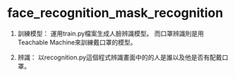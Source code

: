 # face_recognition_mask_recognition

1. 訓練模型：
運用train.py檔案生成人臉辨識模型。
而口罩辨識則是用Teachable Machine來訓練戴口罩的模型。

2. 辨識：
以recognition.py這個程式辨識畫面中的的人是誰以及他是否有配戴口罩。
